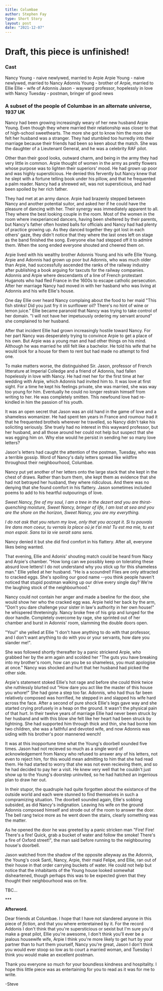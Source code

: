 ```yaml
---
title: Columbae
author: Stephen Fay
type: Short Story 
layout: post
date: "2021-12-07"
---
```


# Draft, this piece is unfinished!

### Cast

Nancy Young - naive newlywed, married to Arpie
Arpie Young - naive newlywed, married to Nancy
Adonnis Young - brother of Arpie, married to Ellie
Ellie - wife of Adonnis
Jason - wayward professor, hopelessly in love with Nancy
Tuesday - postman, bringer of good news

### A subset of the people of Columbae in an alternate universe, 1937 UK

Nancy had been growing increasingly weary of her new husband Arpie Young. Even though they where married their relationship was closer to that of high-school sweethearts. The more she got to know him the more she felt her husband was a stranger. They had stumbled too hurredly into their marriage because their friends had been so keen about the match. She was the daughter of a Lieutenant General, and he was a celebrity RAF pilot. 

Other than their good looks, outward charm, and being in the army they had very little in common. Arpie thought of women in the army as pretty flowers whose purpose was to lighten their superiors' mood. He had grown up poor and was highly supersticious. He denied this fervently but Nancy knew that he slept with a fortune telling book under his pillow, and that he frequented a palm reader. Nancy had a shrewed wit, was not supersticious, and had been spoiled by her rich father. 

They had met at an army dance. Arpie had brazenly stepped between Nancy and another potential suitor, and asked her if he could have the pleasure of dancing with her. Their synergy was immediately apparent to all. They where the best looking couple in the room. Most of the women in the room where inexperianced dancers, having been sheltered by their parents, but Nancy's father often hosted balls for officials and Nancy had had plenty of practice growing up. As they danced together they got lost in each others' gaze, they didn't notice that they where the last ones left on stage as the band finished the song. Everyone else had stepped off it to admire them. When the song ended everyone shouted and cheered them on. 

Arpie lived with his wealthy brother Adonnis Young and his wife Ellie Young. Arpie and Adonnis had grown up poor but Adonnis, who was much older than Arpie, had successfully ascended the ranks of the railway industry after publishing a book arguing for taxcuts for the railway companies. Adonnis and Arpie where descendants of a line of French protestant Huganots who had fled France in the 1600s to escape catholic persecution. After her marriage Nancy had moved in with her hasband who was living at Adonnis and his wife Ellie's house. 

One day Ellie over heard Nancy complaing about the food to her maid "This fish stinks! Did you just fry it in sunflower oil? There's no hint of wine or lemon juice." Ellie became paranoid that Nancy was trying to take control of her domain. "I will not have her impetuously ordering my servant around" she complained to her husband. 

After that incident Ellie had grown increasingly hostile toward Nancy. For her part Nancy was desperately trying to convince Arpie to get a place of his own. But Arpie was a young man and had other things on his mind. Although he was married he still felt like a bachelor. He told his wife that he would look for a house for them to rent but had made no attempt to find one. 

To make matters worse, the distinguished Sir. Jason, professor of French litterature at Imperial Colledge and a friend of Adonnis, had fallen hopelessly in love with Nancy. He had met her for the first time at her wedding with Arpie, which Adonnis had invited him to. It was love at first sight. For a time he kept his feelings private, she was married, she was way too young for him. Eventually he could no longer restrain himself from writing to her. He was completely smitten. This newfound love had re-kindled in him the passion of his youth. 

It was an open secret that Jason was an old hand in the game of love and a shameless womanizer. He had spent ten years in France and roumour had it that he frequented brothels wherever he travelled, so Nancy didn't take his soliciting seriously. She truely had no interest in this wayward professor, but her husband, and all those around her could not help but suspect that she was egging him on. Why else would he persist in sending her so many love letters? 

Jason's letters had caught the attention of the postman, Tuesday, who was a terrible gossip. Word of Nancy's daily letters spread like wildfire throughout their neighbourhood, Columbae. 

Nancy put yet another of her letters onto the large stack that she kept in the chest of draws. Rather than burn them, she kept them as evidence that she had not betrayed her husband, they where ridiculous. And there was no denying that she found comfort in his flattery. Jason sometimes included poems to add to his heartful outpourings of love. 

*Sweet Nancy, fire of my soul, 
I am a tree in the dezert and you are thirst-quenching moisture,
Sweet Nancy, bringer of life, 
I am lost at sea and you are the shore on the horizon,
Sweet Nancy, you are my everything.*

*I do not ask that you return my love, only that you accept it. Si tu pouvais lire dans mon coeur, tu verrais la place où je t’ai mis! Tu est ma mie, tu est mon espoir. Sans toi la vie serait sans sens.*

Nancy denied it but she did find comfort in his flattery. After all, everyone likes being wanted. 

That evening, Ellie and Adonis' shouting match could be heard from Nacy and Arpie's chamber. "How long can we possibly keep on tolerating these absurd love letters! I do not understand why you stick up for this shameless man." Ellie yelled at her husband. "He is a scoundrel! Flies are only attracted to cracked eggs. She's spoiling our good name --you think people haven't noticed that stupid postman walking up our drive every single day? We're the laughing stock of the neighbourhood."

Nancy could not contain her anger and made a beeline for the door, she would show her who the cracked egg was. Arpie held her back by the arm, "Don't you dare challenge your sister in law's authority in her own house!" he whispered threteningly. Nancy broke free of his grip and lunged for the door handle. Completely overcome by rage, she sprinted out of her chamber and burst in Adonnis' room, slamming the double doors open. 

"You!" she yelled at Ellie "I don't have anything to do with that professor, and I don't want anything to do with you or your servants, how dare you slander me!". 

She was followed shortly thereafter by a panic strickend Arpie, who grabbed her by the arm again and scolded her "The guts you have breaking into my brother's room, how can you be so shameless, you must apologise at once." Nancy was shocked and hurt that her husband had picked the other side. 

Arpie's statement stoked Ellie's hot rage and before she could think twice she ruthlessly blurted out "How dare you act like the master of this house you whore!" She had gone a step too far. Adonnis, who had thus far been relatively composed was horrified, he stepped in and slapped his wife hard across the face. After a second of pure shock Ellie's legs gave way and she started crying profusely in a heap on the ground. It wasn't the physical pain of that hurt. In their twelve years of marriage Ellie had never been struck by her husband and with this blow she felt like her heart had been struck by lightning. She had supported him through thick and thin, she had borne him two children, she was a faithful and devoted wife, and now Adonnis was siding with his brother's poor mannered wench!

It was at this inopportune time what the Young's doorbell sounded five times. Jason had not recieved so much as a single word of acknowledgement from Nancy who refused to answer any of his letters, not even to reject him, for this would mean admitting to him that she had read them. He had started to worry that she was not even recieving them, and so he had decided to pay her a visit. He knew very well that he couldn't just show up to the Young's doorstep uninvited, so he had hatched an ingenious plan to draw her out. 

In their stupor, the quadruple had quite forgotten about the existance of the outside world and each were stunned to find themselves in such a compramizing situation. The doorbell sounded again, Ellie's sobbing subsided, as did Nancy's indignation. Leaving his wife on the ground Adonnis composed himself and strode out of the room to answer the door. The bell rang twice more as he went down the stairs, clearly something was the matter. 

As he opened the door he was greeted by a panic stricken man "Fire! Fire! There's a fire! Quick, grab a bucket of water and follow the smoke! There's a fire of Oxford street!", the man said before running to the neighbouring house's doorbell. 

Jason watched from the shadow of the opposite alleyway as the Adonnis, the Young's cook Santi, Nancy, Arpie, their maid Felipe, and Ellie, ran out of their house in that order carrying buckets of water. He could not help but notice that the inhabitants of the Young house looked somewhat disheartened, though perhaps this was to be expected given that they thought their neighbourhood was on fire.

TBC...

















\*\*\*


**Afterword.**

Dear friends at Columbae. I hope that I have not slandered anyone in this piece of *fiction*, and that you where enteretained by it. For the record Addonis I don't think that you're supersticious or sexist but I'm sure you'd make a great pilot, Ellie you're awesome, I don't think you'll ever be a jealous housewife wife, Arpie I think you're more likely to get hurt by your partner than to hurt them yourself, Nancy you're great, Jason I don't think you would ever stoop so low as to court a married woman, and Tuesday I think you would make an excellent postman. 

Thank you everyone so much for your boundless kindness and hospitality. I hope this little piece was as entertaining for you to read as it was for me to write. 

-Steve


